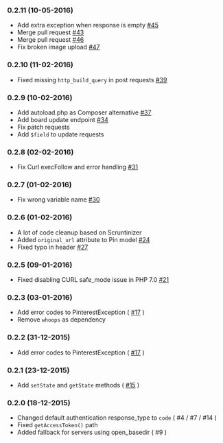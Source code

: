 ### 0.2.11 (10-05-2016)

- Add extra exception when response is empty [#45](https://github.com/dirkgroenen/Pinterest-API-PHP/issues/45)
- Merge pull request [#43](https://github.com/dirkgroenen/Pinterest-API-PHP/pull/43)
- Merge pull request [#46](https://github.com/dirkgroenen/Pinterest-API-PHP/pull/46)
- Fix broken image upload [#47](https://github.com/dirkgroenen/Pinterest-API-PHP/issues/47)

### 0.2.10 (11-02-2016)

- Fixed missing `http_build_query` in post requests [#39](https://github.com/dirkgroenen/Pinterest-API-PHP/issues/39)

### 0.2.9 (10-02-2016)

- Add autoload.php as Composer alternative [#37](https://github.com/dirkgroenen/Pinterest-API-PHP/issues/37)
- Add board update endpoint [#34](https://github.com/dirkgroenen/Pinterest-API-PHP/issues/34)
- Fix patch requests
- Add `$field` to update requests

### 0.2.8 (02-02-2016)

- Fix Curl execFollow and error handling [#31](https://github.com/dirkgroenen/Pinterest-API-PHP/issues/31)

### 0.2.7 (01-02-2016)

- Fix wrong variable name
[#30](https://github.com/dirkgroenen/Pinterest-API-PHP/issues/30)

### 0.2.6 (01-02-2016)

- A lot of code cleanup based on Scruntinizer
- Added `original_url` attribute to Pin model [#24](https://github.com/dirkgroenen/Pinterest-API-PHP/pull/24)
- Fixed typo in header [#27](https://github.com/dirkgroenen/Pinterest-API-PHP/pull/27)

### 0.2.5 (09-01-2016)

- Fixed disabling CURL safe_mode issue in PHP 7.0 [#21](https://github.com/dirkgroenen/Pinterest-API-PHP/issues/21)

### 0.2.3 (03-01-2016)

- Add error codes to PinterestException ( [#17](https://github.com/dirkgroenen/Pinterest-API-PHP/issues/17) )
- Remove `whoops` as dependency

### 0.2.2 (31-12-2015)

- Add error codes to PinterestException ( [#17](https://github.com/dirkgroenen/Pinterest-API-PHP/issues/17) )

### 0.2.1 (23-12-2015)

- Add `setState` and `getState` methods ( [#15](https://github.com/dirkgroenen/Pinterest-API-PHP/issues/15) )

### 0.2.0 (18-12-2015)

- Changed default authentication response_type to `code` ( #4 / #7 / #14 )
- Fixed `getAccessToken()` path
- Added fallback for servers using open_basedir ( #9 )
